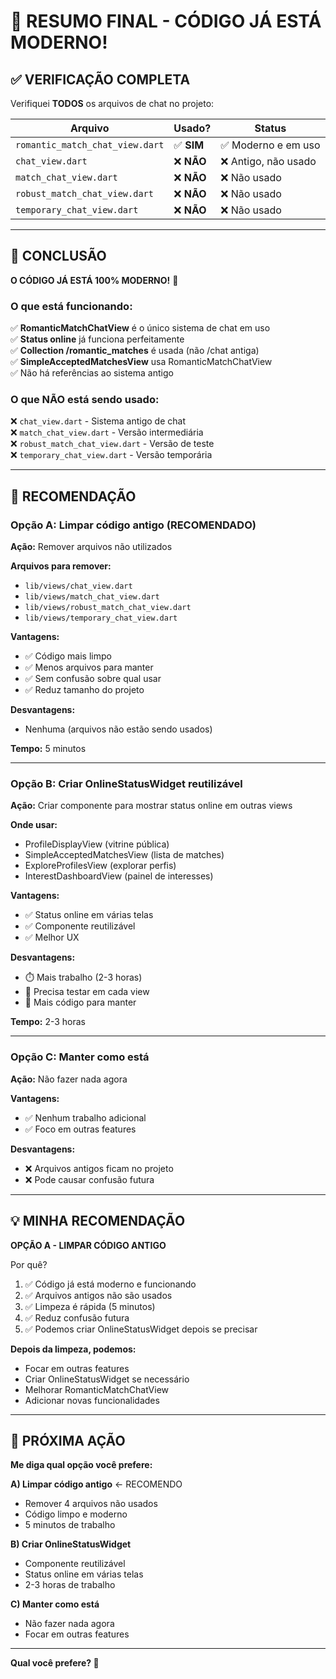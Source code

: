 # 🎉 RESUMO FINAL - CÓDIGO JÁ ESTÁ MODERNO!

## ✅ VERIFICAÇÃO COMPLETA

Verifiquei **TODOS** os arquivos de chat no projeto:

| Arquivo | Usado? | Status |
|---------|--------|--------|
| `romantic_match_chat_view.dart` | ✅ **SIM** | ✅ Moderno e em uso |
| `chat_view.dart` | ❌ **NÃO** | ❌ Antigo, não usado |
| `match_chat_view.dart` | ❌ **NÃO** | ❌ Não usado |
| `robust_match_chat_view.dart` | ❌ **NÃO** | ❌ Não usado |
| `temporary_chat_view.dart` | ❌ **NÃO** | ❌ Não usado |

---

## 🎯 CONCLUSÃO

**O CÓDIGO JÁ ESTÁ 100% MODERNO!** 🎉

### O que está funcionando:

✅ **RomanticMatchChatView** é o único sistema de chat em uso  
✅ **Status online** já funciona perfeitamente  
✅ **Collection /romantic_matches** é usada (não /chat antiga)  
✅ **SimpleAcceptedMatchesView** usa RomanticMatchChatView  
✅ Não há referências ao sistema antigo  

### O que NÃO está sendo usado:

❌ `chat_view.dart` - Sistema antigo de chat  
❌ `match_chat_view.dart` - Versão intermediária  
❌ `robust_match_chat_view.dart` - Versão de teste  
❌ `temporary_chat_view.dart` - Versão temporária  

---

## 🚀 RECOMENDAÇÃO

### Opção A: Limpar código antigo (RECOMENDADO)

**Ação:** Remover arquivos não utilizados

**Arquivos para remover:**
- `lib/views/chat_view.dart`
- `lib/views/match_chat_view.dart`
- `lib/views/robust_match_chat_view.dart`
- `lib/views/temporary_chat_view.dart`

**Vantagens:**
- ✅ Código mais limpo
- ✅ Menos arquivos para manter
- ✅ Sem confusão sobre qual usar
- ✅ Reduz tamanho do projeto

**Desvantagens:**
- Nenhuma (arquivos não estão sendo usados)

**Tempo:** 5 minutos

---

### Opção B: Criar OnlineStatusWidget reutilizável

**Ação:** Criar componente para mostrar status online em outras views

**Onde usar:**
- ProfileDisplayView (vitrine pública)
- SimpleAcceptedMatchesView (lista de matches)
- ExploreProfilesView (explorar perfis)
- InterestDashboardView (painel de interesses)

**Vantagens:**
- ✅ Status online em várias telas
- ✅ Componente reutilizável
- ✅ Melhor UX

**Desvantagens:**
- ⏱️ Mais trabalho (2-3 horas)
- 🔧 Precisa testar em cada view
- 📝 Mais código para manter

**Tempo:** 2-3 horas

---

### Opção C: Manter como está

**Ação:** Não fazer nada agora

**Vantagens:**
- ✅ Nenhum trabalho adicional
- ✅ Foco em outras features

**Desvantagens:**
- ❌ Arquivos antigos ficam no projeto
- ❌ Pode causar confusão futura

---

## 💡 MINHA RECOMENDAÇÃO

**OPÇÃO A - LIMPAR CÓDIGO ANTIGO**

Por quê?
1. ✅ Código já está moderno e funcionando
2. ✅ Arquivos antigos não são usados
3. ✅ Limpeza é rápida (5 minutos)
4. ✅ Reduz confusão futura
5. ✅ Podemos criar OnlineStatusWidget depois se precisar

**Depois da limpeza, podemos:**
- Focar em outras features
- Criar OnlineStatusWidget se necessário
- Melhorar RomanticMatchChatView
- Adicionar novas funcionalidades

---

## 🎯 PRÓXIMA AÇÃO

**Me diga qual opção você prefere:**

**A) Limpar código antigo** ← RECOMENDO
- Remover 4 arquivos não usados
- Código limpo e moderno
- 5 minutos de trabalho

**B) Criar OnlineStatusWidget**
- Componente reutilizável
- Status online em várias telas
- 2-3 horas de trabalho

**C) Manter como está**
- Não fazer nada agora
- Focar em outras features

---

**Qual você prefere? 🚀**
